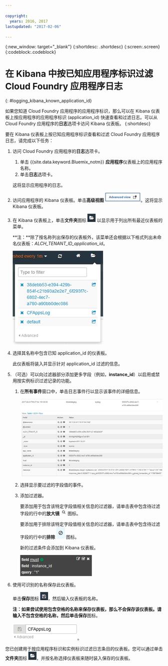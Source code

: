 ```yaml
---

copyright:
  years: 2016, 2017
lastupdated: "2017-02-06"

---
```


{:new_window: target="_blank"}
{:shortdesc: .shortdesc}
{:screen:.screen}
{:codeblock:.codeblock}


# 在 Kibana 中按已知应用程序标识过滤 Cloud Foundry 应用程序日志
{: #logging_kibana_known_application_id}

如果您知道 Cloud Foundry 应用程序的应用程序标识，那么可以在 Kibana 仪表板上按应用程序的应用程序标识 (application_id) 快速查看和过滤日志。可以从 Cloud Foundry 应用程序的**日志**选项卡访问 Kibana 仪表板。
{:shortdesc}


要在 Kibana 仪表板上按已知应用程序标识查看和过滤 Cloud Foundry 应用程序日志，请完成以下任务：

1. 访问 Cloud Foundry 应用程序的**日志**选项卡。 

    1. 单击 {{site.data.keyword.Bluemix_notm}} **应用程序**仪表板上的应用程序名称。
    2. 单击**日志**选项卡。 
    
    这将显示应用程序的日志。

2. 访问应用程序的 Kibana 仪表板。单击**高级视图** ![“高级视图”链接](images/logging_advanced_view.jpg "“高级视图”链接")。这将显示 Kibana 仪表板。

3. 在 Kibana 仪表板上，单击**文件夹**图标 ![“文件夹”图标](images/logging_folder.jpg "“文件夹”图标") 以显示用于列出所有最近仪表板的菜单。 

    **注：**除了按名称列出保存的仪表板外，该菜单还会根据以下格式列出未命名仪表板：*ALCH_TENANT_ID_application_id*。 

    ![仪表板列表](images/logging_list_of_dashboards.jpg "仪表板列表")

4. 选择其名称中包含已知 application_id 的仪表板。 

    此仪表板将装入并显示针对 application_id 过滤的信息。

5. （可选）可以向过滤器部分添加更多字段（例如，**instance_id**）以启用或禁用按实例标识过滤记录的功能。 
  
    1. 在**所有事件**窗口中，单击日志事件行以显示该事件的详细信息。 
	
        ![显示所选日志事件的详细信息的“所有事件”窗口](images/logging_selected_log_event.jpg "显示所选日志事件的详细信息的“所有事件”窗口")
	
    2. 选择显示要过滤的字段值的事件。
	
    3. 添加过滤器。
    
        要添加用于包含该特定字段值相关信息的过滤器，请单击表中包含待过滤字段的行中的**放大镜** ![“放大镜”图标](images/logging_magnifying_glass.jpg "“放大镜”图标") 图标。 
	
        要添加用于排除该特定字段值相关信息的过滤器，请单击表中包含待过滤字段的行中的**排除** ![“排除”图标](images/logging_exclusion_icon.png "“排除”图标") 图标。  

        新的过滤条件会添加到 Kibana 仪表板。
	
	    ![instance_id 字段的过滤条件](images/logging_instance_id_filter.jpg "instance_id 字段的过滤条件")
	
6. 使用可识别的名称保存此仪表板。 

    单击**保存**图标 ![“保存”图标](images/logging_save.jpg "“保存”图标")，然后输入仪表板的名称。 

    **注：**如果尝试使用包含空格的名称来保存仪表板，那么不会保存该仪表板。请输入不包含空格的名称，然后单击**保存**图标。

    ![保存仪表板名称](images/logging_save_dashboard.jpg "保存仪表板名称")。


您已创建用于按应用程序标识和实例标识过滤日志条目的仪表板。您可以通过单击**文件夹**图标 ![“文件夹”图标](images/logging_folder.jpg "“文件夹”图标")，并按名称选择仪表板来随时装入保存的仪表板。
